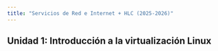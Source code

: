 ```yaml
---
title: "Servicios de Red e Internet + HLC (2025-2026)"
---
```


## Unidad 1: Introducción a la virtualización Linux

